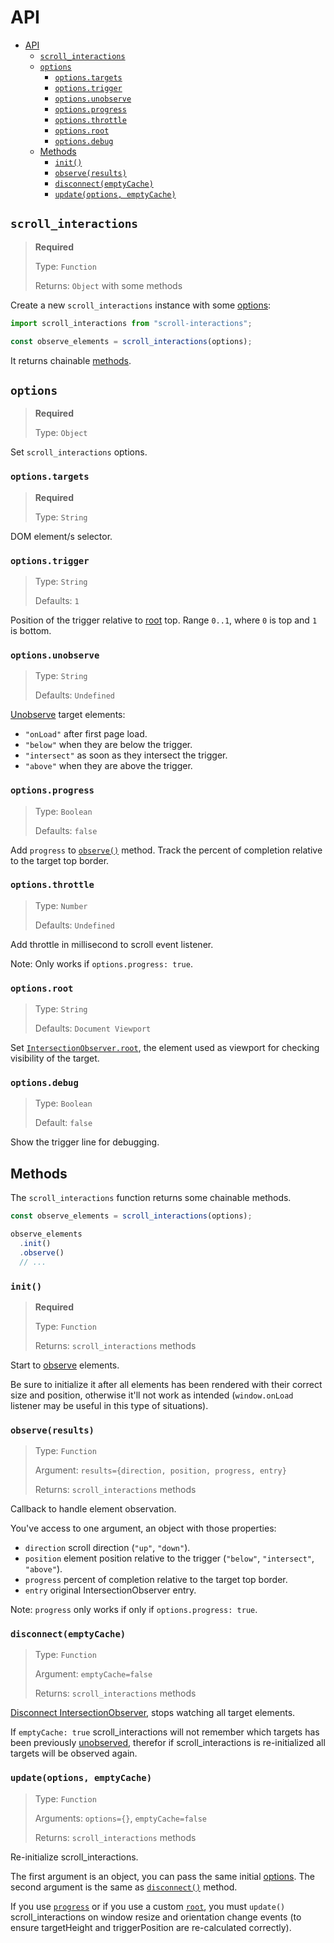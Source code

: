 # API

- [API](#api)
  - [`scroll_interactions`](#scroll_interactions)
  - [`options`](#options)
    - [`options.targets`](#optionstargets)
    - [`options.trigger`](#optionstrigger)
    - [`options.unobserve`](#optionsunobserve)
    - [`options.progress`](#optionsprogress)
    - [`options.throttle`](#optionsthrottle)
    - [`options.root`](#optionsroot)
    - [`options.debug`](#optionsdebug)
  - [Methods](#methods)
    - [`init()`](#init)
    - [`observe(results)`](#observeresults)
    - [`disconnect(emptyCache)`](#disconnectemptycache)
    - [`update(options, emptyCache)`](#updateoptions-emptycache)

## `scroll_interactions`

> **Required**
>
> Type: `Function`
>
> Returns: `Object` with some methods

Create a new `scroll_interactions` instance with some [options](#options):

```js
import scroll_interactions from "scroll-interactions";

const observe_elements = scroll_interactions(options);
```

It returns chainable [methods](#methods).

## `options`

> **Required**
>
> Type: `Object`

Set `scroll_interactions` options.

### `options.targets`

> **Required**
>
> Type: `String`

DOM element/s selector.

### `options.trigger`

> Type: `String`
>
> Defaults: `1`

Position of the trigger relative to [root](#optionsroot) top. Range `0..1`, where `0` is top and `1` is bottom.

### `options.unobserve`

> Type: `String`
>
> Defaults: `Undefined`

[Unobserve](https://developer.mozilla.org/en-US/docs/Web/API/IntersectionObserver/unobserve) target elements:

- `"onLoad"` after first page load.
- `"below"` when they are below the trigger.
- `"intersect"` as soon as they intersect the trigger.
- `"above"` when they are above the trigger.

### `options.progress`

> Type: `Boolean`
>
> Defaults: `false`

Add `progress` to [`observe()`](#observeresults) method. Track the percent of completion relative to the target top border.

### `options.throttle`

> Type: `Number`
>
> Defaults: `Undefined`

Add throttle in millisecond to scroll event listener.

Note: Only works if `options.progress: true`.

### `options.root`

> Type: `String`
>
> Defaults: `Document Viewport`

Set [`IntersectionObserver.root`](https://developer.mozilla.org/en-US/docs/Web/API/IntersectionObserver/root), the element used as viewport for checking visibility of the target.

### `options.debug`

> Type: `Boolean`
>
> Default: `false`

Show the trigger line for debugging.

## Methods

The `scroll_interactions` function returns some chainable methods.

```js
const observe_elements = scroll_interactions(options);

observe_elements
  .init()
  .observe()
  // ...
```

### `init()`

> **Required**
>
> Type: `Function`
>
> Returns: `scroll_interactions` methods

Start to [observe](https://developer.mozilla.org/en-US/docs/Web/API/IntersectionObserver/observe) elements.

Be sure to initialize it after all elements has been rendered with their correct size and position, otherwise it'll not work as intended (`window.onLoad` listener may be useful in this type of situations).

### `observe(results)`

> Type: `Function`
>
> Argument: `results={direction, position, progress, entry}`
>
> Returns: `scroll_interactions` methods

Callback to handle element observation.

You've access to one argument, an object with those properties:

- `direction` scroll direction (`"up"`, `"down"`).
- `position` element position relative to the trigger (`"below"`, `"intersect"`, `"above"`).
- `progress` percent of completion relative to the target top border.
- `entry` original IntersectionObserver entry.

Note: `progress` only works if only if `options.progress: true`.

### `disconnect(emptyCache)`

> Type: `Function`
>
> Argument: `emptyCache=false`
>
> Returns: `scroll_interactions` methods

[Disconnect IntersectionObserver](https://developer.mozilla.org/en-US/docs/Web/API/IntersectionObserver/disconnect), stops watching all target elements.

If `emptyCache: true` scroll_interactions will not remember which targets has been previously [unobserved](#optionsunobserve), therefor if scroll_interactions is re-initialized all targets will be observed again.

### `update(options, emptyCache)`

> Type: `Function`
>
> Arguments: `options={}`, `emptyCache=false`
>
> Returns: `scroll_interactions` methods

Re-initialize scroll_interactions.

The first argument is an object, you can pass the same initial [options](#options). The second argument is the same as [`disconnect()`](#disconnectemptycache) method.

If you use [`progress`](#optionsprogress) or if you use a custom [`root`](#optionsroot), you must `update()` scroll_interactions on window resize and orientation change events (to ensure targetHeight and triggerPosition are re-calculated correctly).
